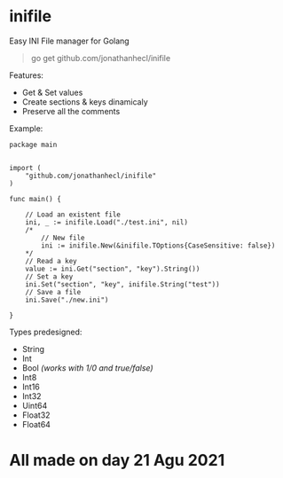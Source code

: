# inifile
Easy INI File manager for Golang

> go get github.com/jonathanhecl/inifile
> 

Features:

* Get & Set values
* Create sections & keys dinamicaly
* Preserve all the comments

Example:
```
package main


import (
	"github.com/jonathanhecl/inifile"
)

func main() {

    // Load an existent file
	ini, _ := inifile.Load("./test.ini", nil)
    /*
        // New file
        ini := inifile.New(&inifile.TOptions{CaseSensitive: false})
    */
    // Read a key
	value := ini.Get("section", "key").String())
    // Set a key
	ini.Set("section", "key", inifile.String("test"))
    // Save a file
	ini.Save("./new.ini")

}
```

Types predesigned:
* String
* Int
* Bool _(works with 1/0 and true/false)_
* Int8
* Int16
* Int32
* Uint64
* Float32
* Float64

# All made on day 21 Agu 2021
